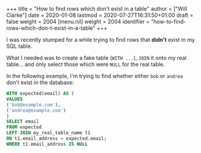 +++
title = "How to find rows which don't exist in a table"
author = ["Will Clarke"]
date = 2020-01-08
lastmod = 2020-07-27T16:31:50+01:00
draft = false
weight = 2004
[menu.nil]
  weight = 2004
  identifier = "how-to-find-rows-which-don-t-exist-in-a-table"
+++

I was recently stumped for a while trying to find rows that **didn't** exist in my SQL table.

What I needed was to create a fake table (`WITH ...`), `JOIN` it onto my real table... and only select those which were `NULL` for the real table.

In the following example, I'm trying to find whether either `bob` or `andrea` don't exist in the database:

```sql
WITH expected(email) AS (
VALUES
('bob@example.com'),
('andrea@example.com')
)
SELECT email
FROM expected
LEFT JOIN my_real_table_name t1
ON t1.email_address = expected.email;
WHERE t1.email_address IS NULL
```
